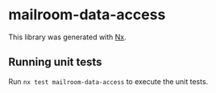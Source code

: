 # mailroom-data-access

This library was generated with [Nx](https://nx.dev).

## Running unit tests

Run `nx test mailroom-data-access` to execute the unit tests.
